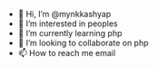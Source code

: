 - 👋 Hi, I’m @mynkkashyap
- 👀 I’m interested in peoples
- 🌱 I’m currently learning php
- 💞️ I’m looking to collaborate on php
- 📫 How to reach me email
<!---
mynkkashyap/mynkkashyap is a ✨ special ✨ repository because its `README.md` (this file) appears on your GitHub profile.
You can click the Preview link to take a look at your changes.
--->
